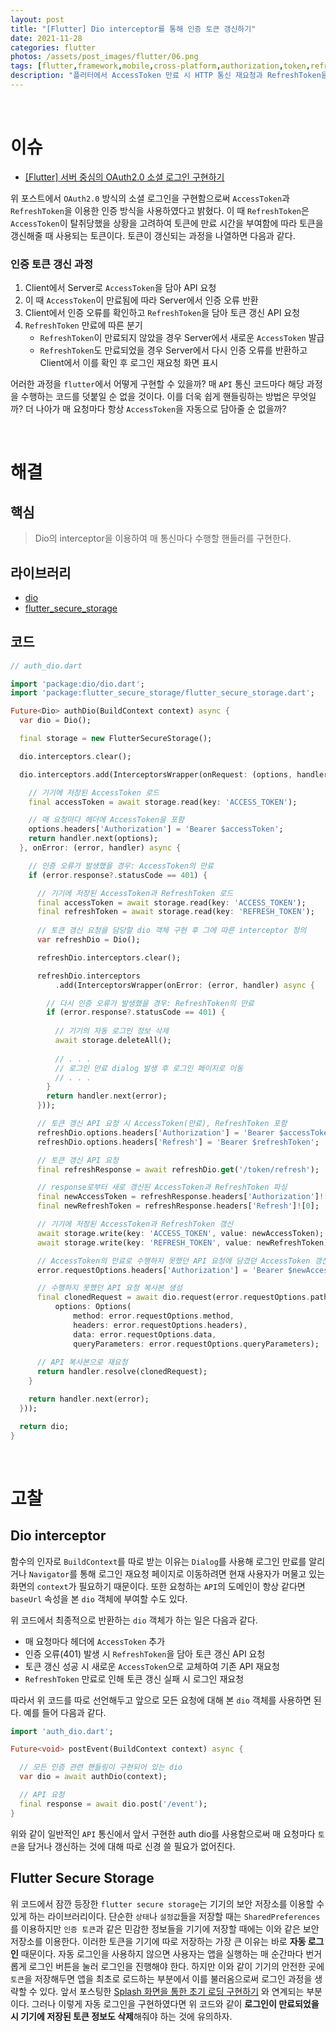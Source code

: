 ```yaml
---
layout: post
title: "[Flutter] Dio interceptor를 통해 인증 토큰 갱신하기"
date: 2021-11-28
categories: flutter
photos: /assets/post_images/flutter/06.png
tags: [flutter,framework,mobile,cross-platform,authorization,token,refresh]
description: "플러터에서 AccessToken 만료 시 HTTP 통신 재요청과 RefreshToken을 사용해서 인증 토큰을 갱신하는 법을 알아보자"
---
```


<br>

# 이슈

- [[Flutter] 서버 중심의 OAuth2.0 소셜 로그인 구현하기](https://yjyoon-dev.github.io/flutter/2021/11/27/flutter-05/)

위 포스트에서 `OAuth2.0` 방식의 소셜 로그인을 구현함으로써 `AccessToken`과 `RefreshToken`을 이용한 인증 방식을 사용하였다고 밝혔다. 이 때 `RefreshToken`은 `AccessToken`이 탈취당했을 상황을 고려하여 토큰에 만료 시간을 부여함에 따라 토큰을 갱신해줄 때 사용되는 토큰이다. 토큰이 갱신되는 과정을 나열하면 다음과 같다.

### 인증 토큰 갱신 과정

1. Client에서 Server로 `AccessToken`을 담아 API 요청
2. 이 때 `AccessToken`이 만료됨에 따라 Server에서 인증 오류 반환
3. Client에서 인증 오류를 확인하고 `RefreshToken`을 담아 토큰 갱신 API 요청
4. `RefreshToken` 만료에 따른 분기
    - `RefreshToken`이 만료되지 않았을 경우 Server에서 새로운 `AccessToken` 발급
    - `RefreshToken`도 만료되었을 경우 Server에서 다시 인증 오류를 반환하고 Client에서 이를 확인 후 로그인 재요청 화면 표시


어러한 과정을 `flutter`에서 어떻게 구현할 수 있을까? 매 `API` 통신 코드마다 해당 과정을 수행하는 코드를 덧붙일 순 없을 것이다. 이를 더욱 쉽게 핸들링하는 방법은 무엇일까? 더 나아가 매 요청마다 항상 `AccessToken`을 자동으로 담아줄 순 없을까?

<br>

# 해결

## 핵심

> Dio의 interceptor을 이용하여 매 통신마다 수행할 핸들러를 구현한다.

## 라이브러리

- [dio](https://pub.dev/packages/dio)
- [flutter_secure_storage](https://pub.dev/packages/flutter_secure_storage)

## 코드

```dart
// auth_dio.dart

import 'package:dio/dio.dart';
import 'package:flutter_secure_storage/flutter_secure_storage.dart';

Future<Dio> authDio(BuildContext context) async {
  var dio = Dio();

  final storage = new FlutterSecureStorage();

  dio.interceptors.clear();

  dio.interceptors.add(InterceptorsWrapper(onRequest: (options, handler) async {

    // 기기에 저장된 AccessToken 로드
    final accessToken = await storage.read(key: 'ACCESS_TOKEN');

    // 매 요청마다 헤더에 AccessToken을 포함
    options.headers['Authorization'] = 'Bearer $accessToken';
    return handler.next(options);
  }, onError: (error, handler) async {

    // 인증 오류가 발생했을 경우: AccessToken의 만료
    if (error.response?.statusCode == 401) {

      // 기기에 저장된 AccessToken과 RefreshToken 로드
      final accessToken = await storage.read(key: 'ACCESS_TOKEN');
      final refreshToken = await storage.read(key: 'REFRESH_TOKEN');
      
      // 토큰 갱신 요청을 담당할 dio 객체 구현 후 그에 따른 interceptor 정의
      var refreshDio = Dio();

      refreshDio.interceptors.clear();

      refreshDio.interceptors
          .add(InterceptorsWrapper(onError: (error, handler) async {

        // 다시 인증 오류가 발생했을 경우: RefreshToken의 만료
        if (error.response?.statusCode == 401) {
          
          // 기기의 자동 로그인 정보 삭제
          await storage.deleteAll();
          
          // . . .
          // 로그인 만료 dialog 발생 후 로그인 페이지로 이동
          // . . .
        }
        return handler.next(error);
      }));

      // 토큰 갱신 API 요청 시 AccessToken(만료), RefreshToken 포함
      refreshDio.options.headers['Authorization'] = 'Bearer $accessToken';
      refreshDio.options.headers['Refresh'] = 'Bearer $refreshToken';

      // 토큰 갱신 API 요청
      final refreshResponse = await refreshDio.get('/token/refresh');

      // response로부터 새로 갱신된 AccessToken과 RefreshToken 파싱
      final newAccessToken = refreshResponse.headers['Authorization']![0];
      final newRefreshToken = refreshResponse.headers['Refresh']![0];

      // 기기에 저장된 AccessToken과 RefreshToken 갱신
      await storage.write(key: 'ACCESS_TOKEN', value: newAccessToken);
      await storage.write(key: 'REFRESH_TOKEN', value: newRefreshToken);

      // AccessToken의 만료로 수행하지 못했던 API 요청에 담겼던 AccessToken 갱신
      error.requestOptions.headers['Authorization'] = 'Bearer $newAccessToken';

      // 수행하지 못했던 API 요청 복사본 생성
      final clonedRequest = await dio.request(error.requestOptions.path,
          options: Options(
              method: error.requestOptions.method,
              headers: error.requestOptions.headers),
              data: error.requestOptions.data,
              queryParameters: error.requestOptions.queryParameters);
      
      // API 복사본으로 재요청
      return handler.resolve(clonedRequest);
    }

    return handler.next(error);
  }));

  return dio;
}
```

<br>

# 고찰

## Dio interceptor

함수의 인자로 `BuildContext`를 따로 받는 이유는 `Dialog`를 사용해 로그인 만료를 알리거나 `Navigator`를 통해 로그인 재요청 페이지로 이동하려면 현재 사용자가 머물고 있는 화면의 `context`가 필요하기 때문이다. 또한 요청하는 `API`의 도메인이 항상 같다면 `baseUrl` 속성을 본 `dio` 객체에 부여할 수도 있다.

위 코드에서 최종적으로 반환하는 `dio` 객체가 하는 일은 다음과 같다.

- 매 요청마다 헤더에 `AccessToken` 추가
- 인증 오류(401) 발생 시 `RefreshToken`을 담아 토큰 갱신 API 요청
- 토큰 갱신 성공 시 새로운 `AccessToken`으로 교체하여 기존 API 재요청
- `RefreshToken` 만료로 인해 토큰 갱신 실패 시 로그인 재요청

따라서 위 코드를 따로 선언해두고 앞으로 모든 요청에 대해 본 `dio` 객체를 사용하면 된다.
예를 들어 다음과 같다.

```dart
import 'auth_dio.dart';

Future<void> postEvent(BuildContext context) async {

  // 모든 인증 관련 핸들링이 구현되어 있는 dio
  var dio = await authDio(context);

  // API 요청
  final response = await dio.post('/event');
}
```

위와 같이 일반적인 `API` 통신에서 앞서 구현한 auth dio를 사용함으로써 매 요청마다 `토큰`을 담거나 갱신하는 것에 대해 따로 신경 쓸 필요가 없어진다.

## Flutter Secure Storage

위 코드에서 잠깐 등장한 `flutter secure storage`는 기기의 보안 저장소를 이용할 수 있게 하는 라이브러리이다. 단순한 `상태`나 `설정값`들을 저장할 때는 `SharedPreferences`를 이용하지만 `인증 토큰`과 같은 민감한 정보들을 기기에 저장할 때에는 이와 같은 보안 저장소를 이용한다. 이러한 토큰을 기기에 따로 저장하는 가장 큰 이유는 바로 **자동 로그인** 때문이다. 자동 로그인을 사용하지 않으면 사용자는 앱을 실행하는 매 순간마다  번거롭게 로그인 버튼을 눌러 로그인을 진행해야 한다. 하지만 이와 같이 기기의 안전한 곳에 `토큰`을 저장해두면 앱을 최초로 로드하는 부분에서 이를 불러옴으로써 로그인 과정을 생략할 수 있다. 앞서 포스팅한 [Splash 화면을 통한 초기 로딩 구현하기](https://yjyoon-dev.github.io/flutter/2021/11/23/flutter-01/) 와 연계되는 부분이다. 그러나 이렇게 자동 로그인을 구현하였다면 위 코드와 같이 **로그인이 만료되었을 시 기기에 저장된 토큰 정보도 삭제**해줘야 하는 것에 유의하자.
